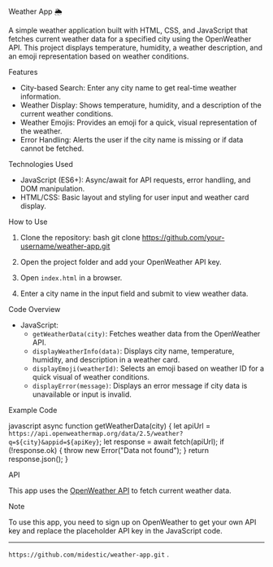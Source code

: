 

 Weather App 🌦️

A simple weather application built with HTML, CSS, and JavaScript that fetches current weather data for a specified city using the OpenWeather API. This project displays temperature, humidity, a weather description, and an emoji representation based on weather conditions.

 Features

- City-based Search: Enter any city name to get real-time weather information.
- Weather Display: Shows temperature, humidity, and a description of the current weather conditions.
- Weather Emojis: Provides an emoji for a quick, visual representation of the weather.
- Error Handling: Alerts the user if the city name is missing or if data cannot be fetched.

 Technologies Used

- JavaScript (ES6+): Async/await for API requests, error handling, and DOM manipulation.
- HTML/CSS: Basic layout and styling for user input and weather card display.

 How to Use

1. Clone the repository:
   bash
   git clone https://github.com/your-username/weather-app.git
   
2. Open the project folder and add your OpenWeather API key.
3. Open `index.html` in a browser.

4. Enter a city name in the input field and submit to view weather data.

 Code Overview

- JavaScript:
  - `getWeatherData(city)`: Fetches weather data from the OpenWeather API.
  - `displayWeatherInfo(data)`: Displays city name, temperature, humidity, and description in a weather card.
  - `displayEmoji(weatherId)`: Selects an emoji based on weather ID for a quick visual of weather conditions.
  - `displayError(message)`: Displays an error message if city data is unavailable or input is invalid.

 Example Code

javascript
async function getWeatherData(city) {
    let apiUrl = `https://api.openweathermap.org/data/2.5/weather?q=${city}&appid=${apiKey}`;
    let response = await fetch(apiUrl);
    if (!response.ok) {
        throw new Error("Data not found");
    }
    return response.json();
}


 API

This app uses the [OpenWeather API](https://openweathermap.org/api) to fetch current weather data.

 Note

To use this app, you need to sign up on OpenWeather to get your own API key and replace the placeholder API key in the JavaScript code.

---
  `https://github.com/midestic/weather-app.git` .

